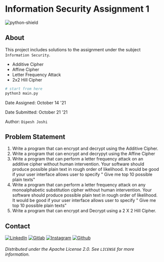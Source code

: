 # Information Security Assignment 1

![python-shield]

## About

This project includes solutions to the assignment under the subject `Information Security`.

- Additive Cipher
- Affine Cipher
- Letter Frequency Attack
- 2x2 Hill Cipher

```bash
# start from here
python3 main.py
```

Date Assigned: October 14 '21

Date Submitted: October 21 '21

Author: `Dipesh Joshi`

## Problem Statement

1. Write a program that can encrypt and decrypt using the Additive Cipher.
2. Write a program that can encrypt and decrypyt using the Affine Cipher
3. Write a program that can perform a letter frequency attack on an additive cipher without human intervention. Your software should produce possible plain text in rough order of likelihood. It would be good if your user interface allows user to specify " Give me top 10 possible plain texts"
4. Write a program that can perform a letter frequency attack on any monoalphabetic substitution cipher without human intervention. Your software should produce possible plain text in rough order of likelihood. It would be good if your user interface allows user to specify " Give me top 10 possible plain texts"
5. Write a program that can encrypt and Decrypt using a 2 X 2 Hill Cipher.

## Contact

[![LinkedIn][linkedin-shield]][linkedin-url]
[![Gitlab][gitlab-shield]][gitlab-url]
[![Instagram][insta-shield]][insta-url]
[![Github][github-shield]][github-url]

###### Distributed under the Apache License 2.0. See `LICENSE` for more information.

[linkedin-shield]: https://img.shields.io/badge/-LinkedIn-black.svg?style=for-the-badge&logo=linkedin&colorB=555
[linkedin-url]: https://linkedin.com/in/joshidipesh12
[insta-shield]: https://img.shields.io/badge/Instagram-E4405F?style=for-the-badge&logo=instagram&logoColor=white
[insta-url]: https://www.instagram.com/_joshi_dipesh_/
[github-shield]: https://img.shields.io/badge/GitHub-100000?style=for-the-badge&logo=github&logoColor=white
[github-url]: https://github.com/joshidipesh12/
[gitlab-shield]: https://img.shields.io/badge/GitLab-330F63?style=for-the-badge&logo=gitlab&logoColor=white
[gitlab-url]: https://gitlab.com/joshidipesh12/
[python-shield]: https://img.shields.io/badge/Python-FFD43B?style=for-the-badge&logo=python&logoColor=darkgreen
